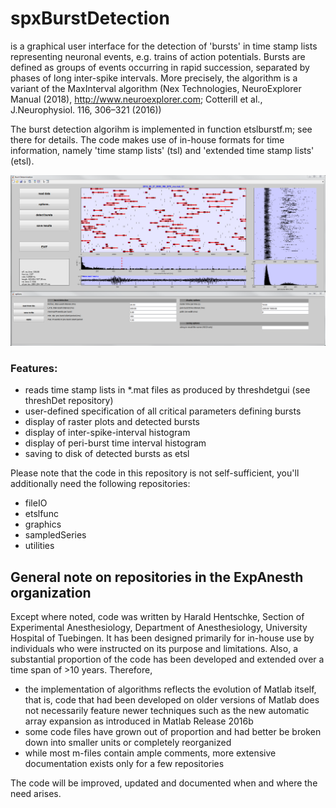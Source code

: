 # spxBurstDetection

is a graphical user interface for the detection of 'bursts' in time stamp lists representing neuronal events, e.g. trains of action potentials. Bursts are defined as groups of events occurring in rapid succession, separated by phases of long inter-spike intervals. More precisely, the algorithm is a variant of the MaxInterval algorithm (Nex Technologies, NeuroExplorer Manual (2018), http://www.neuroexplorer.com; Cotterill et al., J.Neurophysiol. 116, 306–321 (2016))

The burst detection algorihm is implemented in function etslburstf.m; see there for details.
The code makes use of in-house formats for time information, namely 'time stamp lists' (tsl) and 'extended time stamp lists' (etsl). 

![screenshot](/doc/screenshot_spxBurstDetection.png)

### Features: 
* reads time stamp lists in *.mat files as produced by threshdetgui (see threshDet repository)
* user-defined specification of all critical parameters defining bursts
* display of raster plots and detected bursts
* display of inter-spike-interval histogram
* display of peri-burst time interval histogram
* saving to disk of detected bursts as etsl

Please note that the code in this repository is not self-sufficient, you'll additionally need the following repositories:
* fileIO
* etslfunc
* graphics
* sampledSeries
* utilities

## General note on repositories in the ExpAnesth organization
Except where noted, code was written by Harald Hentschke, Section of Experimental Anesthesiology, Department of Anesthesiology, University Hospital of Tuebingen. It has been designed primarily for in-house use by individuals who were instructed on its purpose and limitations. Also, a substantial proportion of the code has been developed and extended over a time span of >10 years. Therefore,

* the implementation of algorithms reflects the evolution of Matlab itself, that is, code that had been developed on older versions of Matlab does not necessarily feature newer techniques such as the new automatic array expansion as introduced in Matlab Release 2016b
* some code files have grown out of proportion and had better be broken down into smaller units or completely reorganized
* while most m-files contain ample comments, more extensive documentation exists only for a few repositories

The code will be improved, updated and documented when and where the need arises.